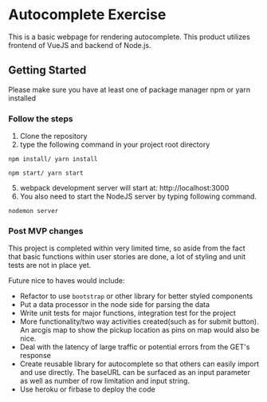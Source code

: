 # Autocomplete Exercise

This is a basic webpage for rendering autocomplete. This product utilizes frontend of VueJS and backend of Node.js.

## Getting Started

Please make sure you have at least one of package manager npm or yarn installed

### Follow the steps

1) Clone the repository
2) type the following command in your project root directory

```
npm install/ yarn install
```

```
npm start/ yarn start
```
5) webpack development server will start at: http://localhost:3000
6) You also need to start the NodeJS server by typing following command.

```
nodemon server
```
### Post MVP changes
This project is completed within very limited time, so aside from the fact that basic functions within user stories are done, a lot of styling and unit tests are not in place yet. 

Future nice to haves would include:
* Refactor to use `bootstrap` or other library for better styled components
* Put a data processor in the node side for parsing the data
* Write unit tests for major functions, integration test for the project
* More functionality/two way activities created(such as for submit button). An arcgis map to show the pickup location as pins on map would also be nice.
* Deal with the latency of large traffic or potential errors from the GET's response
* Create reusable library for autocomplete so that others can easily import and use directly. The baseURL can be surfaced as an input parameter as well as number of row limitation and input string.
* Use heroku or firbase to deploy the code
